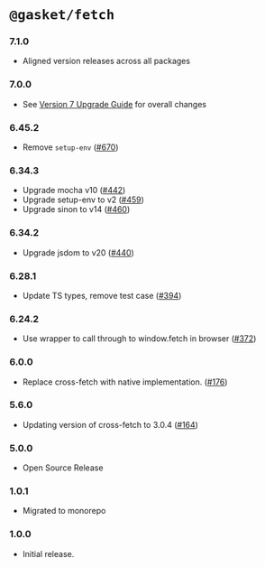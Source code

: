 # `@gasket/fetch`

### 7.1.0

- Aligned version releases across all packages

### 7.0.0

- See [Version 7 Upgrade Guide] for overall changes

### 6.45.2

- Remove `setup-env` ([#670])

### 6.34.3

- Upgrade mocha v10 ([#442])
- Upgrade setup-env to v2 ([#459])
- Upgrade sinon to v14 ([#460])

### 6.34.2

- Upgrade jsdom to v20 ([#440])

### 6.28.1

- Update TS types, remove test case ([#394])

### 6.24.2

- Use wrapper to call through to window.fetch in browser ([#372])

### 6.0.0

- Replace cross-fetch with native implementation. ([#176])

### 5.6.0

- Updating version of cross-fetch to 3.0.4 ([#164])

### 5.0.0

- Open Source Release

### 1.0.1

- Migrated to monorepo

### 1.0.0

- Initial release.


[Version 7 Upgrade Guide]: /docs/upgrade-to-7.md
[#164]: https://github.com/godaddy/gasket/pull/164
[#176]: https://github.com/godaddy/gasket/pull/176
[#372]: https://github.com/godaddy/gasket/pull/372
[#394]: https://github.com/godaddy/gasket/pull/394
[#440]: https://github.com/godaddy/gasket/pull/440
[#442]: https://github.com/godaddy/gasket/pull/442
[#459]: https://github.com/godaddy/gasket/pull/459
[#460]: https://github.com/godaddy/gasket/pull/460
[#670]: https://github.com/godaddy/gasket/pull/670
